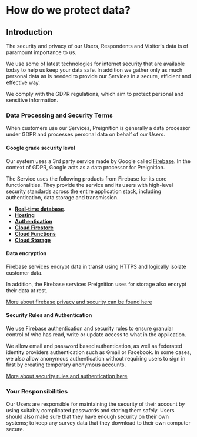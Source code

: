 # How do we protect data?

## Introduction

The security and privacy of our Users, Respondents and Visitor's data is of paramount importance to us. &#x20;

We use some of latest technologies for internet security that are available today to help us keep your data safe.  In addition we gather only as much personal data as is needed to provide our Services in a secure, efficient and effective way. &#x20;

We comply with the GDPR regulations, which aim to protect personal and sensitive information.

### Data Processing and Security Terms <a href="#data-processing-and-security-terms" id="data-processing-and-security-terms"></a>

When customers use our Services, Preignition is generally a data processor under GDPR and processes personal data on behalf of our Users.

#### Google grade security level <a href="#google-grade-security-level" id="google-grade-security-level"></a>

Our system uses a 3rd party service made by Google called [Firebase](https://firebase.google.com/). In the context of GDPR, Google acts as a data processor for Preignition.&#x20;

The Service uses the following products from Firebase for its core functionalities. They provide the service and its users with high-level security standards across the entire application stack, including authentication, data storage and transmission.

* [**Real-time database**](https://firebase.google.com/products/realtime-database).
* [**Hosting**](https://firebase.google.com/products/hosting)
* [**Authentication**](https://firebase.google.com/products/auth)
* [**Cloud Firestore**](https://firebase.google.com/products/firestore)
* [**Cloud Functions**](https://firebase.google.com/products/functions)
* [**Cloud Storage**](https://firebase.google.com/products/storage)

#### Data encryption <a href="#data-encryption" id="data-encryption"></a>

Firebase services encrypt data in transit using HTTPS and logically isolate customer data.

In addition, the Firebase services Preignition uses for storage also encrypt their data at rest.

[More about firebase privacy and security can be found here](https://firebase.google.com/support/privacy)

#### Security Rules and Authentication <a href="#security-rules-and-authentication" id="security-rules-and-authentication"></a>

We use Firebase authentication and security rules to ensure granular control of who has read, write or update access to what in the application.

We allow email and password based authentication, as well as federated identity providers authentication such as Gmail or Facebook. In some cases, we also allow anonymous authentication without requiring users to sign in first by creating temporary anonymous accounts.

[More about security rules and authentication here ](https://firebase.google.com/docs/rules)

### Your Responsibilities <a href="#your-responsibilities" id="your-responsibilities"></a>

Our Users are responsible for maintaining the security of their account by using suitably complicated passwords and storing them safely.   Users should also make sure that they have enough security on their own systems; to keep any survey data that they download to their own computer secure.
